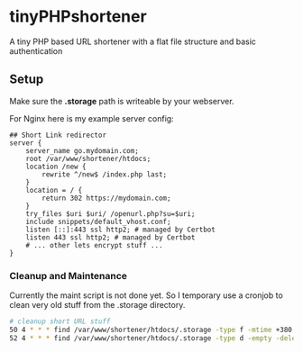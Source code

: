 # tinyPHPshortener
A tiny PHP based URL shortener with a flat file structure and basic authentication

## Setup

Make sure the **.storage** path is writeable by your webserver.

For Nginx here is my example server config:

```nginx
## Short Link redirector
server {
    server_name go.mydomain.com;
    root /var/www/shortener/htdocs;
    location /new {
        rewrite ^/new$ /index.php last;
    }
    location = / {
        return 302 https://mydomain.com;
    }
    try_files $uri $uri/ /openurl.php?su=$uri;
    include snippets/default_vhost.conf;
    listen [::]:443 ssl http2; # managed by Certbot
    listen 443 ssl http2; # managed by Certbot
    # ... other lets encrypt stuff ...
}
```

### Cleanup and Maintenance

Currently the maint script is not done yet. So I temporary use a cronjob to clean very old stuff from the .storage directory.

```bash
# cleanup short URL stuff
50 4 * * * find /var/www/shortener/htdocs/.storage -type f -mtime +380 -delete
52 4 * * * find /var/www/shortener/htdocs/.storage -type d -empty -delete
```

